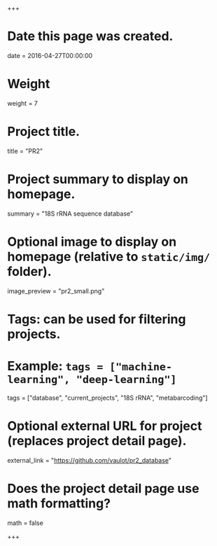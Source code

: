 +++
# Date this page was created.
date = 2016-04-27T00:00:00

# Weight
weight = 7

# Project title.
title = "PR2"

# Project summary to display on homepage.
summary = "18S rRNA sequence database"

# Optional image to display on homepage (relative to `static/img/` folder).
image_preview = "pr2_small.png"

# Tags: can be used for filtering projects.
# Example: `tags = ["machine-learning", "deep-learning"]`
tags = ["database", "current_projects", "18S rRNA", "metabarcoding"]

# Optional external URL for project (replaces project detail page).
external_link = "https://github.com/vaulot/pr2_database"

# Does the project detail page use math formatting?
math = false

+++

